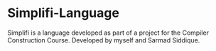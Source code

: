 # Simplifi-Language
Simplifi is a language developed as part of a project for the Compiler Construction Course. Developed by myself and Sarmad Siddique.
